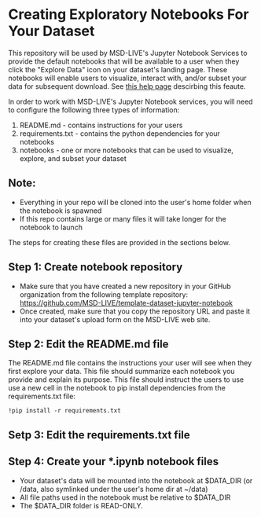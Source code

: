 # Creating Exploratory Notebooks For Your Dataset
This repository will be used by MSD-LIVE's Jupyter Notebook Services to provide the default notebooks that will be available to a user when they click the "Explore Data" icon on your dataset's landing page.  These notebooks will enable users to visualize, interact with, and/or subset your data for subsequent download.  See [this help page](https://msdlive.org/sb/help/resources/quick-guides/jupyter-notebooks) descirbing this feaute.

In order to work with MSD-LIVE's Jupyter Notebook services, you will need to configure the following three types of information:

1) README.md - contains instructions for your users
2) requirements.txt - contains the python dependencies for your notebooks
3) notebooks - one or more notebooks that can be used to visualize, explore, and subset your dataset


## Note:
* Everything in your repo will be cloned into the user's home folder when the notebook is spawned
* If this repo contains large or many files it will take longer for the notebook to launch

The steps for creating these files are provided in the sections below.

## **Step 1:**  Create notebook repository
* Make sure that you have created a new repository in your GitHub organization from the following template repository:  <https://github.com/MSD-LIVE/template-dataset-jupyter-notebook>
* Once created, make sure that you copy the repository URL and paste it into your dataset's upload form on the MSD-LIVE web site.

## **Step 2:** Edit the README.md file
The README.md file contains the instructions your user will see when they first explore your data.  This file should summarize each notebook you provide and explain its purpose. This file should instruct the users to use use a new cell in the notebook to pip install dependencies from the requirements.txt file:
```
!pip install -r requirements.txt
```


## **Setp 3:** Edit the requirements.txt file

## **Step 4:** Create your *.ipynb notebook files
* Your dataset's data will be mounted into the notebook at $DATA_DIR (or /data, also symlinked under the user's home dir at ~/data)
* All file paths used in the notebook must be relative to $DATA_DIR
* The $DATA_DIR folder is READ-ONLY.

